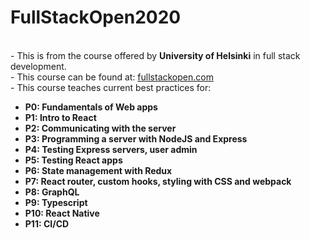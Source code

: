 <h1>FullStackOpen2020</h1>
<br> - This is from the course offered by <strong>University of Helsinki</strong> in full stack development.</br>
 - This course can be found at: <a href=https://fullstackopen.com/>fullstackopen.com</a>
<br> - This course teaches current best practices for: </br>
<ul>
  <li><strong>P0: Fundamentals of Web apps </strong></li>
  <li><strong>P1: Intro to React</strong></li>
  <li><strong>P2: Communicating with the server</strong></li>
  <li><strong>P3: Programming a server with NodeJS and Express</strong></li>
  <li><strong>P4: Testing Express servers, user admin</strong></li>
  <li><strong>P5: Testing React apps</strong></li>
  <li><strong>P6: State management with Redux</strong></li>
  <li><strong>P7: React router, custom hooks, styling with CSS and webpack</strong></li>
  <li><strong>P8: GraphQL</strong></li>
  <li><strong>P9: Typescript</strong></li>
  <li><strong>P10: React Native</strong></li>
  <li><strong>P11: CI/CD</strong></li>
 </ul>
